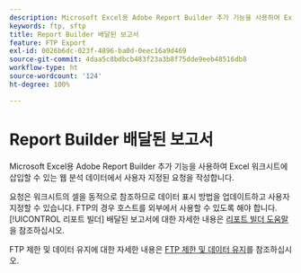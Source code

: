 ```yaml
---
description: Microsoft Excel용 Adobe Report Builder 추가 기능을 사용하여 Excel 워크시트에 삽입할 수 있는 웹 분석 데이터에서 사용자 지정된 요청을 작성합니다.
keywords: ftp, sftp
title: Report Builder 배달된 보고서
feature: FTP Export
exl-id: 0026b6dc-023f-4896-ba0d-0eec16a9d469
source-git-commit: 4daa5c8bdbcb483f23a3b8f75dde9eeb48516db8
workflow-type: ht
source-wordcount: '124'
ht-degree: 100%

---
```


# Report Builder 배달된 보고서

Microsoft Excel용 Adobe Report Builder 추가 기능을 사용하여 Excel 워크시트에 삽입할 수 있는 웹 분석 데이터에서 사용자 지정된 요청을 작성합니다.

요청은 워크시트의 셀을 동적으로 참조하므로 데이터 표시 방법을 업데이트하고 사용자 지정할 수 있습니다. FTP의 경우 호스트를 외부에서 사용할 수 있도록 해야 합니다. [!UICONTROL 리포트 빌더] 배달된 보고서에 대한 자세한 내용은 [리포트 빌더 도움말](https://experienceleague.adobe.com/docs/analytics/analyze/report-builder/home.html?lang=ko-KR)을 참조하십시오.

FTP 제한 및 데이터 유지에 대한 자세한 내용은 [FTP 제한 및 데이터 유지](/help/export/ftp-and-sftp/ftp-limits.md)를 참조하십시오.
